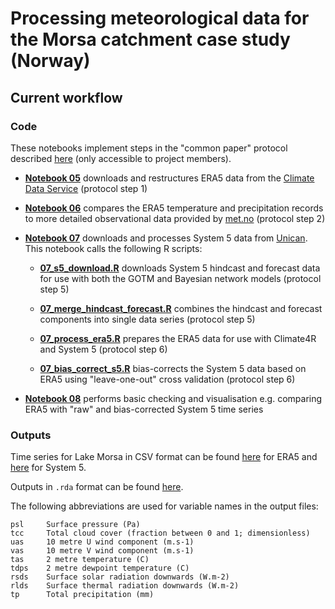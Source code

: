 # Processing meteorological data for the Morsa catchment case study (Norway)

## Current workflow

### Code

These notebooks implement steps in the "common paper" protocol described [here](https://docs.google.com/document/d/17vP2NkuBOcP4I4mCHZvce92IkDJdszJDfLtEN-g9MaE/edit#) (only accessible to project members).

 * **[Notebook 05](https://nbviewer.jupyter.org/github/icra/WATExR/blob/master/Norway_Morsa/MetData_Processing/notebooks/05_download_era5.ipynb)** downloads and restructures ERA5 data from the [Climate Data Service](https://cds.climate.copernicus.eu/cdsapp#!/search?type=dataset) (protocol step 1)
 
 * **[Notebook 06](https://nbviewer.jupyter.org/github/icra/WATExR/blob/master/Norway_Morsa/MetData_Processing/notebooks/06_explore_era5.ipynb)** compares the ERA5 temperature and precipitation records to more detailed observational data provided by [met.no](https://www.met.no/) (protocol step 2)
 
 * **[Notebook 07](https://nbviewer.jupyter.org/github/icra/WATExR/blob/master/Norway_Morsa/MetData_Processing/notebooks/07_download_s5.ipynb)** downloads and processes System 5 data from [Unican](https://web.unican.es/). This notebook calls the following R scripts:
 
   * **[07_s5_download.R](https://github.com/icra/WATExR/blob/master/Norway_Morsa/MetData_Processing/notebooks/07_s5_download.R)** downloads System 5 hindcast and forecast data for use with both the GOTM and Bayesian network models (protocol step 5)
   
   * **[07_merge_hindcast_forecast.R](https://github.com/icra/WATExR/blob/master/Norway_Morsa/MetData_Processing/notebooks/07_merge_hindcast_forecast.R)** combines the hindcast and forecast components into single data series (protocol step 5)
   
   * **[07_process_era5.R](https://github.com/icra/WATExR/blob/master/Norway_Morsa/MetData_Processing/notebooks/07_process_era5.R)** prepares the ERA5 data for use with Climate4R and System 5 (protocol step 6)
   
   * **[07_bias_correct_s5.R](https://github.com/icra/WATExR/blob/master/Norway_Morsa/MetData_Processing/notebooks/07_bias_correct_s5.R)** bias-corrects the System 5 data based on ERA5 using "leave-one-out" cross validation (protocol step 6)
 
 * **[Notebook 08](https://nbviewer.jupyter.org/github/icra/WATExR/blob/master/Norway_Morsa/MetData_Processing/notebooks/08_compare_era5_s5_bias_cor.ipynb)** performs basic checking and visualisation e.g. comparing ERA5 with "raw" and bias-corrected System 5 time series 
 
### Outputs

Time series for Lake Morsa in CSV format can be found [here](https://github.com/icra/WATExR/tree/master/Norway_Morsa/Data/Meteorological/06_era5) for ERA5 and [here](https://github.com/icra/WATExR/tree/master/Norway_Morsa/Data/Meteorological/07_s5_seasonal) for System 5.

Outputs in `.rda` format can be found [here](https://github.com/icra/WATExR/tree/master/Norway_Morsa/Data/Meteorological/RData). 

The following abbreviations are used for variable names in the output files:

    psl     Surface pressure (Pa)
    tcc     Total cloud cover (fraction between 0 and 1; dimensionless)
    uas     10 metre U wind component (m.s-1)
    vas     10 metre V wind component (m.s-1)
    tas     2 metre temperature (C)
    tdps    2 metre dewpoint temperature (C)
    rsds    Surface solar radiation downwards (W.m-2)
    rlds    Surface thermal radiation downwards (W.m-2)
    tp      Total precipitation (mm)
